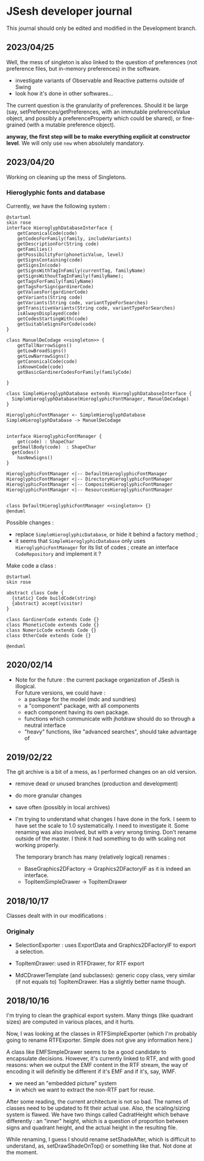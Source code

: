 # JSesh developer journal

This journal should only be edited and modified in the Development branch.

## 2023/04/25

Well, the mess of singleton is also linked to the question of preferences (not preference files, but in-memory preferences) in the software. 

- investigate variants of Observable and Reactive patterns outside of Swing
- look how it's done in other softwares...

The current question is the granularity of preferences. Should it be large (say, setPreferences/getPreferences, with an immutable 
preferenceValue object, and possibly a preferenceProperty which could be shared), or fine-grained (with a mutable preference object).


**anyway, the first step will be to make everything explicit at constructor level**. We will only use `new` when absolutely mandatory.


## 2023/04/20

Working on cleaning up the mess of Singletons. 

### Hieroglyphic fonts and database

Currently, we have the following system :

~~~plantuml
@startuml
skin rose
interface HieroglyphDatabaseInterface {
    getCanonicalCode(code)
    getCodesForFamily(family, includeVariants)            
    getDescriptionFor(String code)
    getFamilies()
    getPossibilityFor(phoneticValue, level)
    getSignsContaining(code)
    getSignsIn(code)
    getSignsWithTagInFamily(currentTag, familyName)
    getSignsWithoutTagInFamily(familyName);
    getTagsForFamily(familyName)
    getTagsForSign(gardinerCode)
    getValuesFor(gardinerCode)
    getVariants(String code)
    getVariants(String code, variantTypeForSearches)
    getTransitiveVariants(String code, variantTypeForSearches)
    isAlwaysDisplayed(code)
    getCodesStartingWith(code)
    getSuitableSignsForCode(code)
}

class ManuelDeCodage <<singleton>> {
    getTallNarrowSigns()
    getLowBroadSigns()
    getLowNarrowSigns()
    getCanonicalCode(code)
    isKnownCode(code)
    getBasicGardinerCodesForFamily(familyCode)

}

class SimpleHieroglyphDatabase extends HieroglyphDatabaseInterface {
  SimpleHieroglyphDatabase(HieroglyphicFontManager, ManuelDeCodage)
}

HieroglyphicFontManager <- SimpleHieroglyphDatabase
SimpleHieroglyphDatabase -> ManuelDeCodage


interface HieroglyphicFontManager {
	get(code) : ShapeChar
  getSmallBody(code)  : ShapeChar
  getCodes()	
	hasNewSigns()
} 

HieroglyphicFontManager <|-- DefaultHieroglyphicFontManager 
HieroglyphicFontManager <|-- DirectoryHieroglyphicFontManager
HieroglyphicFontManager <|-- CompositeHieroglyphicFontManager
HieroglyphicFontManager <|-- ResourcesHieroglyphicFontManager 


class DefaultHieroglyphicFontManager <<singleton>> {}
@enduml
~~~

Possible changes :

- replace `SimpleHieroglyphicDatabase`, or hide it behind a factory method  ;
- it seems that `SimpleHieroglyphicDatabase` only uses `HieroglyphicFontManager` for its list of codes ; create an interface `CodeRepository` and implement it ?

Make code a class :

~~~plantuml
@startuml
skin rose

abstract class Code {
  {static} Code buildCode(string)
  {abstract} accept(visitor)
}

class GardinerCode extends Code {}
class PhoneticCode extends Code {}
class NumericCode extends Code {}
class OtherCode extends Code {}

@enduml
~~~

## 2020/02/14

- Note for the future : the current package organization of JSesh is illogical.   
   For future versions, we could have :
  - a package for the model (mdc and sundries)
  - a "component" package, with all components
  - each component having its own package.
  - functions which communicate with jhotdraw should do so through a neutral interface
  - "heavy" functions, like "advanced searches", should take advantage of 
  
## 2019/02/22

The git archive is a bit of a mess, as I performed changes on an old version.

- remove dead or unused branches (production and development)
- do more granular changes
- save often (possibly in local archives)
- I'm trying to understand what changes I have done in the fork. I seem 
  to have set the scale to 1.0 systematically. I need to investigate it.
  Some renaming was also involved, but with a very wrong timing. Don't 
  rename outside of the master. I think it had something to do with scaling not working properly.
  
  The temporary branch has many (relatively logical) renames :
  - BaseGraphics2DFactory -> Graphics2DFactoryIF as it is indeed an interface. 
  - TopItemSimpleDrawer -> TopItemDrawer


  

## 2018/10/17

Classes dealt with in our modifications :

### Originaly 
- SelectionExporter : uses ExportData and Graphics2DFactoryIF to
export a selection. 

- TopItemDrawer: used in RTFDrawer, for RTF export

- MdCDrawerTemplate (and subclasses): generic copy class, very similar (if not equals to) 
   TopItemDrawer. Has a slightly better name though.
   

   

## 2018/10/16

I'm trying to clean the graphical export system.
Many things (like quadrant sizes) are computed 
in various places, and it hurts. 

Now, I was looking at the classes in RTFSimpleExporter
(which I'm probably going to rename RTFExporter. Simple does not give any information here.)

A class like EMFSimpleDrawer seems to be a good candidate to encapsulate decisions.
However, it's currently linked to RTF, and with good reasons:
when we output the EMF content in the RTF stream, the way
of encoding it will definitly be different if 
it's EMF and if it's, say, WMF.

- we need an "embedded picture" system
- in which we want to extract the non-RTF part for reuse.

After some reading, the current architecture is not
so bad. The names of classes need to be updated
to fit their actual use. Also, the scaling/sizing
system is flawed. We have two things called CadratHeight
which behave differently : an "inner" height, which
is a question of proportion between signs and quadrant height,
and the actual height in the resulting file.

While renaming, I guess I should rename setShadeAfter, which 
is difficult to understand, as, setDrawShadeOnTop() or 
something like that. Not done at the moment. 
